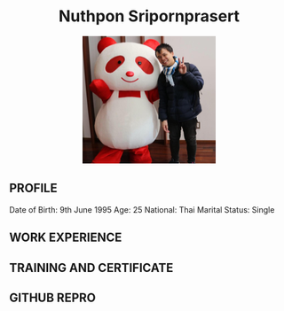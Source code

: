
<h1 align="center">Nuthpon Sripornprasert</h1>
<p align="center">
<img src="/picture/29314707_1726010667442216_1047016552009145206_n.jpg" alt="drawing" width="240" height="230"/>
</p>

<h2>PROFILE</h2>
    Date of Birth: 9th June 1995
    Age: 25
    National: Thai
    Marital Status: Single

<h2>WORK EXPERIENCE</h2>

<h2>TRAINING AND CERTIFICATE</h2>

<h2>GITHUB REPRO</h2>